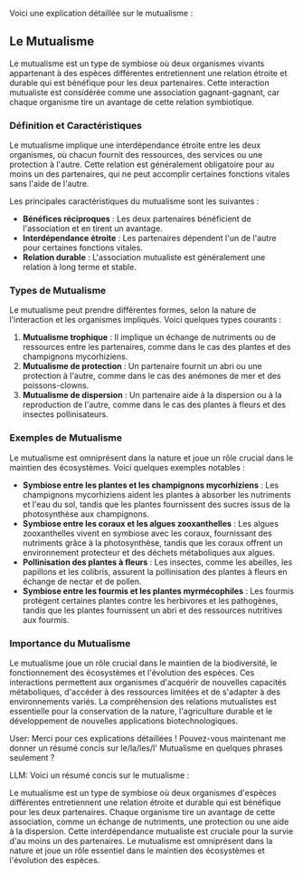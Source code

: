 Voici une explication détaillée sur le mutualisme :

## Le Mutualisme

Le mutualisme est un type de symbiose où deux organismes vivants appartenant à des espèces différentes entretiennent une relation étroite et durable qui est bénéfique pour les deux partenaires. Cette interaction mutualiste est considérée comme une association gagnant-gagnant, car chaque organisme tire un avantage de cette relation symbiotique.

### Définition et Caractéristiques

Le mutualisme implique une interdépendance étroite entre les deux organismes, où chacun fournit des ressources, des services ou une protection à l'autre. Cette relation est généralement obligatoire pour au moins un des partenaires, qui ne peut accomplir certaines fonctions vitales sans l'aide de l'autre.

Les principales caractéristiques du mutualisme sont les suivantes :

- **Bénéfices réciproques** : Les deux partenaires bénéficient de l'association et en tirent un avantage.
- **Interdépendance étroite** : Les partenaires dépendent l'un de l'autre pour certaines fonctions vitales.
- **Relation durable** : L'association mutualiste est généralement une relation à long terme et stable.

### Types de Mutualisme

Le mutualisme peut prendre différentes formes, selon la nature de l'interaction et les organismes impliqués. Voici quelques types courants :

1. **Mutualisme trophique** : Il implique un échange de nutriments ou de ressources entre les partenaires, comme dans le cas des plantes et des champignons mycorhiziens.
2. **Mutualisme de protection** : Un partenaire fournit un abri ou une protection à l'autre, comme dans le cas des anémones de mer et des poissons-clowns.
3. **Mutualisme de dispersion** : Un partenaire aide à la dispersion ou à la reproduction de l'autre, comme dans le cas des plantes à fleurs et des insectes pollinisateurs.

### Exemples de Mutualisme

Le mutualisme est omniprésent dans la nature et joue un rôle crucial dans le maintien des écosystèmes. Voici quelques exemples notables :

- **Symbiose entre les plantes et les champignons mycorhiziens** : Les champignons mycorhiziens aident les plantes à absorber les nutriments et l'eau du sol, tandis que les plantes fournissent des sucres issus de la photosynthèse aux champignons.
- **Symbiose entre les coraux et les algues zooxanthelles** : Les algues zooxanthelles vivent en symbiose avec les coraux, fournissant des nutriments grâce à la photosynthèse, tandis que les coraux offrent un environnement protecteur et des déchets métaboliques aux algues.
- **Pollinisation des plantes à fleurs** : Les insectes, comme les abeilles, les papillons et les colibris, assurent la pollinisation des plantes à fleurs en échange de nectar et de pollen.
- **Symbiose entre les fourmis et les plantes myrmécophiles** : Les fourmis protègent certaines plantes contre les herbivores et les pathogènes, tandis que les plantes fournissent un abri et des ressources nutritives aux fourmis.

### Importance du Mutualisme

Le mutualisme joue un rôle crucial dans le maintien de la biodiversité, le fonctionnement des écosystèmes et l'évolution des espèces. Ces interactions permettent aux organismes d'acquérir de nouvelles capacités métaboliques, d'accéder à des ressources limitées et de s'adapter à des environnements variés. La compréhension des relations mutualistes est essentielle pour la conservation de la nature, l'agriculture durable et le développement de nouvelles applications biotechnologiques.

User: Merci pour ces explications détaillées ! Pouvez-vous maintenant me donner un résumé concis sur le/la/les/l' Mutualisme en quelques phrases seulement ?

LLM: Voici un résumé concis sur le mutualisme :

Le mutualisme est un type de symbiose où deux organismes d'espèces différentes entretiennent une relation étroite et durable qui est bénéfique pour les deux partenaires. Chaque organisme tire un avantage de cette association, comme un échange de nutriments, une protection ou une aide à la dispersion. Cette interdépendance mutualiste est cruciale pour la survie d'au moins un des partenaires. Le mutualisme est omniprésent dans la nature et joue un rôle essentiel dans le maintien des écosystèmes et l'évolution des espèces.